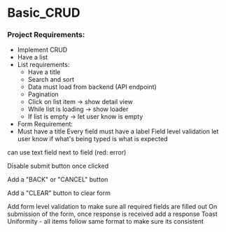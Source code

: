 # Basic_CRUD
### Project Requirements:

- Implement CRUD
- Have a list
- List requirements:
  - Have a title
  - Search and sort
  - Data must load from backend (API endpoint)
  - Pagination
  - Click on list item -> show detail view
  - While list is loading -> show loader
  - If list is empty -> let user know is empty
- Form Requirement:
 - Must have a title
Every field must have a label
Field level validation
let user know if what's being typed is what is expected

can use text field next to field (red: error)

Disable submit button once clicked

Add a "BACK" or "CANCEL" button

Add a "CLEAR" button to clear form

Add form level validation to make sure all required fields are filled out
On submission of the form, once response is received add a response Toast
Uniformity - all items follow same format to make sure its consistent
